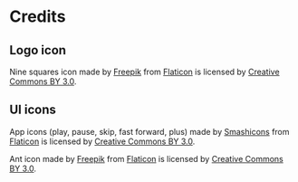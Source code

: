 # Credits

## Logo icon

Nine squares icon made by [Freepik](https://www.freepik.com)
from [Flaticon](https://www.flaticon.com)
is licensed by [Creative Commons BY 3.0](http://creativecommons.org/licenses/by/3.0/).

## UI icons

App icons (play, pause, skip, fast forward, plus) made by [Smashicons](https://www.flaticon.com/authors/smashicons)
from [Flaticon](https://www.flaticon.com)
is licensed by [Creative Commons BY 3.0](http://creativecommons.org/licenses/by/3.0/).

Ant icon made by [Freepik](https://www.freepik.com)
from [Flaticon](https://www.flaticon.com)
is licensed by [Creative Commons BY 3.0](http://creativecommons.org/licenses/by/3.0/).

